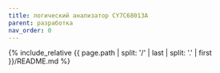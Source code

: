 ```yaml
---
title: логический анализатор CY7C68013A
parent: разработка
nav_order: 0
---
```

{% include_relative {{ page.path | split: '/' | last | split: '.' | first }}/README.md %}
